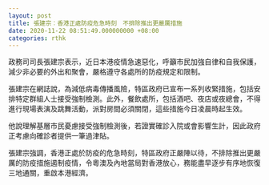 ```yaml
---
layout: post
title: 張建宗︰香港正處防疫危急時刻　不排除推出更嚴厲措施
date: 2020-11-22 08:51:49.000000000 +08:00
categories: rthk
---
```


政務司司長張建宗表示，近日本港疫情急速惡化，呼籲市民加強自律和自我保護，減少非必要的外出和聚會，嚴格遵守各處所的防疫規定和限制。

張建宗在網誌說，為減低病毒傳播風險，特區政府已宣布一系列收緊措施，包括安排特定群組人士接受強制檢測。此外，餐飲處所，包括酒吧、夜店或夜總會，不得進行現場表演及跳舞活動，派對房間必須關閉，這些措施今日凌晨時起生效。

他說理解基層市民憂慮接受強制檢測後，若證實確診入院或會影響生計，因此政府正考慮向確診者提供一筆過津貼。

張建宗強調，香港正處於防疫的危急時刻，特區政府正嚴陣以待，不排除推出更嚴厲的防疫措施遏制疫情，令粵澳及內地當局對香港放心，務能盡早逐步有序地恢復三地通關，重啟本港經濟。
